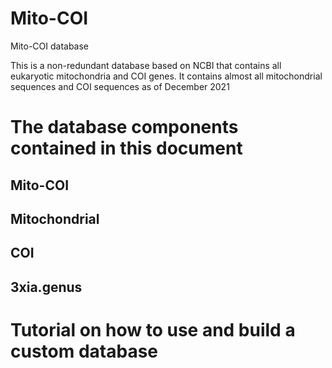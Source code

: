 # Mito-COI
Mito-COI database

This is a non-redundant database based on NCBI that contains all eukaryotic mitochondria and COI genes. It contains almost all mitochondrial sequences and COI sequences as of December 2021

# The database components contained in this document
## Mito-COI
## Mitochondrial
## COI
## 3xia.genus

# Tutorial on how to use and build a custom database

